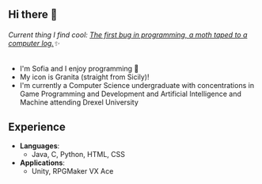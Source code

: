 ## Hi there 👋
###### Current thing I find cool: [The first bug in programming, a moth taped to a computer log.](https://en.wikipedia.org/wiki/Software_bug)✨

- I'm Sofia and I enjoy programming 💬
- My icon is Granita (straight from Sicily)!
- I'm currently a Computer Science undergraduate with concentrations in Game Programming and Development and Artificial Intelligence and Machine attending Drexel University
 ## Experience
- **Languages**:
  - Java, C, Python, HTML, CSS
- **Applications**:
  - Unity, RPGMaker VX Ace
<!--
<div align="center">
  <a href="https://github.com/SofiaOliva">
  <img height="150px" src="https://github-readme-stats.vercel.app/api?username=SofiaOliva&hide_border=false&include_all_commits=false&count_private=true&theme=tokyonight"/>
  <img height="150px" src="https://github-readme-stats.vercel.app/api/top-langs/?username=SofiaOliva&langs_count=10&theme=tokyonight&hide_border=false&include_all_commits=true&layout=compact"/>
</div>

-->
